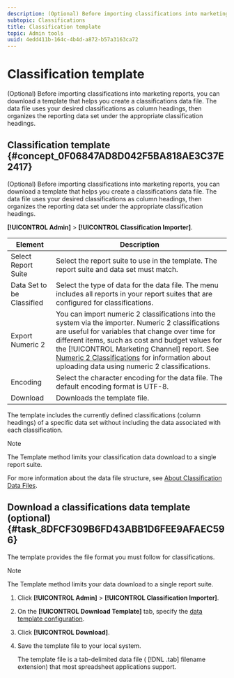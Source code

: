 ```yaml
---
description: (Optional) Before importing classifications into marketing reports, you can download a template that helps you create a classifications data file. The data file uses your desired classifications as column headings, then organizes the reporting data set under the appropriate classification headings.
subtopic: Classifications
title: Classification template
topic: Admin tools
uuid: 4edd411b-164c-4b4d-a872-b57a3163ca72
---
```


# Classification template

(Optional) Before importing classifications into marketing reports, you can download a template that helps you create a classifications data file. The data file uses your desired classifications as column headings, then organizes the reporting data set under the appropriate classification headings.

## Classification template {#concept_0F06847AD8D042F5BA818AE3C37E2417}

(Optional) Before importing classifications into marketing reports, you can download a template that helps you create a classifications data file. The data file uses your desired classifications as column headings, then organizes the reporting data set under the appropriate classification headings.

**[!UICONTROL Admin]** > **[!UICONTROL Classification Importer]**.

|  Element  | Description  |
|---|---|
|  Select Report Suite  | Select the report suite to use in the template. The report suite and data set must match.  |
|  Data Set to be Classified  | Select the type of data for the data file. The menu includes all reports in your report suites that are configured for classifications.  |
|  Export Numeric 2  |You can import numeric 2 classifications into the system via the importer. Numeric 2 classifications are useful for variables that change over time for different items, such as cost and budget values for the [!UICONTROL Marketing Channel] report. See [Numeric 2 Classifications](/help/components/c-classifications2/c-numeric-2/c-numeric-2-classifications.md) for information about uploading data using numeric 2 classifications.  |
|  Encoding  | Select the character encoding for the data file. The default encoding format is UTF-8.  |
|  Download  | Downloads the template file.  |

The template includes the currently defined classifications (column headings) of a specific data set without including the data associated with each classification.

>[!NOTE]
>
>The Template method limits your classification data download to a single report suite.

For more information about the data file structure, see [About Classification Data Files](/help/components/c-classifications2/c-classifications-importer/c-saint-data-files.md).

## Download a classifications data template (optional) {#task_8DFCF309B6FD43ABB1D6FEE9AFAEC596}

The template provides the file format you must follow for classifications.

>[!NOTE]
>
>The Template method limits your data download to a single report suite.

1. Click **[!UICONTROL Admin]** > **[!UICONTROL Classification Importer]**.
1. On the **[!UICONTROL Download Template]** tab, specify the [data template configuration](/help/components/c-classifications2/c-classifications-importer/c-download-saint-data.md).
1. Click **[!UICONTROL Download]**.
1. Save the template file to your local system.

   The template file is a tab-delimited data file ( [!DNL .tab] filename extension) that most spreadsheet applications support.

